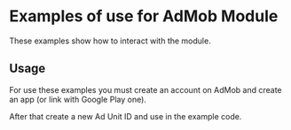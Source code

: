 # Examples of use for AdMob Module

These examples show how to interact with the module.

## Usage

For use these examples you must create an account on AdMob and create an app (or link with Google Play one).

After that create a new Ad Unit ID and use in the example code.

